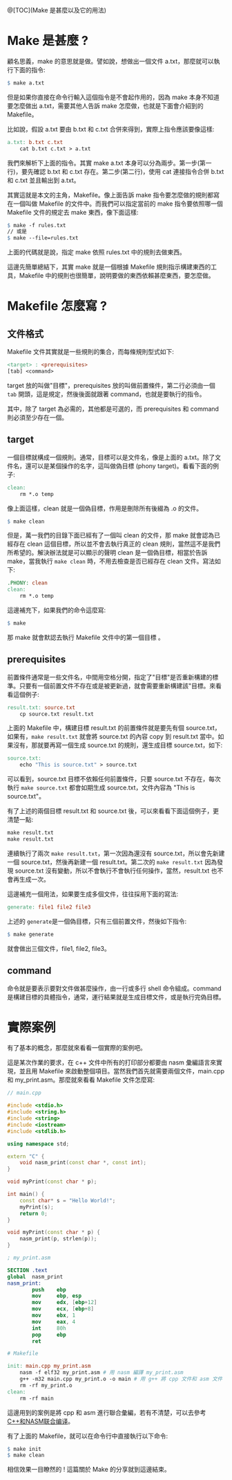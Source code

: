@[TOC](Make 是甚麼以及它的用法)

# Make 是甚麼 ?
顧名思義，make 的意思就是做。譬如說，想做出一個文件 a.txt，那麼就可以執行下面的指令:
```makefile
$ make a.txt
```
但是如果你直接在命令行輸入這個指令是不會起作用的，因為 make 本身不知道要怎麼做出 a.txt，需要其他人告訴 make 怎麼做，也就是下面會介紹到的 Makefile。

比如說，假設 a.txt 要由 b.txt 和 c.txt 合併來得到，實際上指令應該要像這樣:
```makefile
a.txt: b.txt c.txt
    cat b.txt c.txt > a.txt
```
我們來解析下上面的指令。其實 make a.txt 本身可以分為兩步。第一步(第一行)，要先確認 b.txt 和 c.txt 存在。第二步(第二行)，使用 cat 連接指令合併 b.txt 和 c.txt 並且輸出到 a.txt。

其實這就是本文的主角，Makefile。像上面告訴 make 指令要怎麼做的規則都寫在一個叫做 Makefile 的文件中。而我們可以指定當前的 make 指令要依照哪一個 Makefile 文件的規定去 make 東西，像下面這樣:
```makefile
$ make -f rules.txt
// 或是
$ make --file=rules.txt
```
上面的代碼就是說，指定 make 依照 rules.txt 中的規則去做東西。

這邊先簡單總結下，其實 make 就是一個根據 Makefile 規則指示構建東西的工具，Makefile 中的規則也很簡單，說明要做的東西依賴甚麼東西，要怎麼做。

# Makefile 怎麼寫 ?

## 文件格式
Makefile 文件其實就是一些規則的集合，而每條規則型式如下:
```makefile
<target> : <prerequisites>
[tab] <command>
```
target 放的叫做"目標"，prerequisites 放的叫做前置條件，第二行必須由一個 `tab` 開頭，這是規定，然後後面就跟著 command，也就是要執行的指令。

其中，除了 target 為必需的，其他都是可選的，而 prerequisites 和 command 則必須至少存在一個。

## target
一個目標就構成一個規則。通常，目標可以是文件名，像是上面的 a.txt。除了文件名，還可以是某個操作的名字，這叫做偽目標 (phony target)。看看下面的例子:
```makefile
clean:
    rm *.o temp
```
像上面這樣，clean 就是一個偽目標，作用是刪除所有後綴為 .o 的文件。
```makefile
$ make clean
```

但是，萬一我們的目錄下面已經有了一個叫 clean 的文件，那 make 就會認為已經存在 clean 這個目標，所以並不會去執行真正的 clean 規則，當然這不是我們所希望的。解決辦法就是可以顯示的聲明 clean 是一個偽目標，相當於告訴 make，當我執行 `make clean` 時，不用去檢查是否已經存在 clean 文件。寫法如下:
```makefile
.PHONY: clean
clean:
    rm *.o temp
```
這邊補充下，如果我們的命令這麼寫:
```makefile
$ make
```
那 make 就會默認去執行 Makefile 文件中的第一個目標
。

## prerequisites
前置條件通常是一些文件名，中間用空格分開，指定了"目標"是否重新構建的標準。只要有一個前置文件不存在或是被更新過，就會需要重新構建該"目標。來看看這個例子:
```makefile
result.txt: source.txt
    cp source.txt result.txt
```
上面的 Makefile 中，構建目標 result.txt 的前置條件就是要先有個 source.txt，如果有，`make result.txt` 就會將 source.txt 的內容 copy 到 result.txt 當中。如果沒有，那就要再寫一個生成 source.txt 的規則，還生成目標 source.txt，如下:
```makefile
source.txt:
    echo "This is source.txt" > source.txt
```
可以看到，source.txt 目標不依賴任何前置條件，只要 source.txt 不存在，每次執行 `make source.txt` 都會如期生成 source.txt，文件內容為  "This is source.txt"。

有了上述的兩個目標 result.txt 和 source.txt 後，可以來看看下面這個例子，更清楚一點:
```makefile
make result.txt
make result.txt
```
連續執行了兩次 `make result.txt`，第一次因為還沒有 source.txt，所以會先新建一個 source.txt，然後再新建一個 result.txt。第二次的 `make result.txt` 因為發現 source.txt 沒有變動，所以不會執行不會執行任何操作，當然，result.txt 也不會再生成一次。

這邊補充一個用法，如果要生成多個文件，往往採用下面的寫法:
```makefile
generate: file1 file2 file3
```
上述的 `generate`是一個偽目標，只有三個前置文件，然後如下指令:
```makefile
$ make generate
```
就會做出三個文件，file1, file2, file3。

## command
命令就是要表示要對文件做甚麼操作，由一行或多行 shell 命令組成。command 是構建目標的具體指令，通常，運行結果就是生成目標文件，或是執行完偽目標。

# 實際案例
有了基本的概念，那麼就來看看一個實際的案例吧。

這是某次作業的要求，在 c++ 文件中所有的打印部分都要由 nasm 彙編語言來實現，並且用 Makefile 來啟動整個項目。當然我們首先就需要兩個文件，main.cpp 和 my_print.asm。那麼就來看看 Makefile 文件怎麼寫:
```c++
// main.cpp

#include <stdio.h>
#include <string.h>
#include <string>
#include <iostream>
#include <stdlib.h>

using namespace std;

extern "C" {
    void nasm_print(const char *, const int);
}

void myPrint(const char * p);

int main() {
    const char* s = "Hello World!";
    myPrint(s);
    return 0;
}

void myPrint(const char * p) {
    nasm_print(p, strlen(p));
}
```

```nasm
; my_print.asm

SECTION .text
global	nasm_print
nasm_print:
        push    ebp
        mov     ebp, esp
        mov     edx, [ebp+12]
        mov     ecx, [ebp+8]
        mov     ebx, 1
        mov     eax, 4
        int     80h
        pop     ebp
        ret
```

```makefile
# Makefile

init: main.cpp my_print.asm
    nasm -f elf32 my_print.asm # 用 nasm 編譯 my_print.asm
    g++ -m32 main.cpp my_print.o -o main # 用 g++ 將 cpp 文件和 asm 文件 link
    rm -rf my_print.o
clean:
    rm -rf main
```
這邊用到的案例是將 cpp 和 asm 進行聯合彙編，若有不清楚，可以去參考 [C++和NASM联合编译](https://blog.csdn.net/HermitSun/article/details/102905085)。

有了上面的 Makefile，就可以在命令行中直接執行以下命令:
```makefile
$ make init
$ make clean
```
相信效果一目瞭然的 ! 這篇關於 Make 的分享就到這邊結束。
